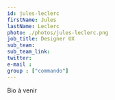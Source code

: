 ```yaml
---
id: jules-leclerc
firstName: Jules
lastName: Leclerc
photo: ./photos/jules-leclerc.png
job_title: Designer UX
sub_team:
sub_team_link:
twitter:
e-mail :
group : ["commando"]
---
```


Bio à venir
